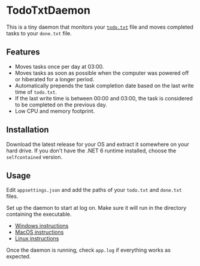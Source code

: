# TodoTxtDaemon

This is a tiny daemon that monitors your [`todo.txt`](https://github.com/todotxt/todo.txt) file and moves completed tasks to your `done.txt` file. 

## Features

* Moves tasks once per day at 03:00.
* Moves tasks as soon as possible when the computer was powered off or hiberated for a longer period.
* Automatically prepends the task completion date based on the last write time of `todo.txt`. 
* If the last write time is between 00:00 and 03:00, the task is considered to be completed on the previous day.
* Low CPU and memory footprint.

## Installation

Download the latest release for your OS and extract it somewhere on your hard drive. If you don't have the .NET 6 runtime installed, choose the `selfcontained` version.

## Usage

Edit `appsettings.json` and add the paths of your `todo.txt` and `done.txt` files.

Set up the daemon to start at log on. Make sure it will run in the directory containing the executable.

* [Windows instructions](https://www.wintips.org/how-to-start-a-program-at-startup-with-task-scheduler/)
* [MacOS instructions](https://www.idownloadblog.com/2015/03/24/apps-launch-system-startup-mac/)
* [Linux instructions](https://www.xmodulo.com/start-program-automatically-linux-desktop.html)

Once the daemon is running, check `app.log` if everything works as expected.
